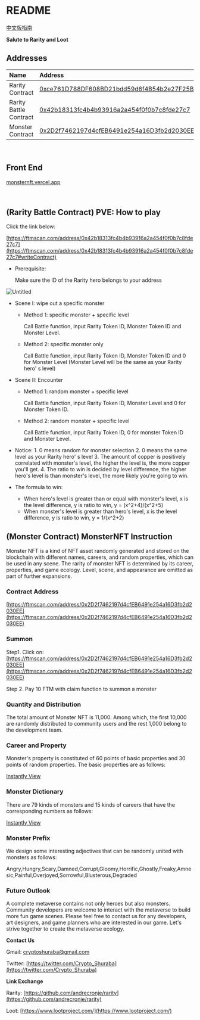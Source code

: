 # README

[中文版指南](https://github.com/crypto-shuraba/MonsterNFT/blob/main/README%E4%B8%AD%E6%96%87%E7%89%88.md)

**Salute to Rarity and Loot**

## Addresses

| Name                   | Address                                                                                                              |
| :--------------------- | :------------------------------------------------------------------------------------------------------------------- |
| Rarity Contract        | [0xce761D788DF608BD21bdd59d6f4B54b2e27F25Bb](https://ftmscan.com/address/0xce761D788DF608BD21bdd59d6f4B54b2e27F25Bb) |
| Rarity Battle Contract | [0x42b18313fc4b4b93916a2a454f0f0b7c8fde27c7](https://ftmscan.com/address/0x42b18313fc4b4b93916a2a454f0f0b7c8fde27c7) |
| Monster Contract       | [0x2D2f7462197d4cfEB6491e254a16D3fb2d2030EE](https://ftmscan.com/address/0x2D2f7462197d4cfEB6491e254a16D3fb2d2030EE) |

<br />

## Front End

[monsternft.vercel.app](https://monsternft.vercel.app)

<br />

## \(Rarity Battle Contract\) PVE: How to play

Click the link below:

[https://ftmscan.com/address/0x42b18313fc4b4b93916a2a454f0f0b7c8fde27c7](https://ftmscan.com/address/0x42b18313fc4b4b93916a2a454f0f0b7c8fde27c7#writeContract)

- Prerequisite:

  Make sure the ID of the Rarity hero belongs to your address

![Untitled](https://github.com/crypto-shuraba/MonsterNFT/blob/main/README/guide.png)

- Scene I: wipe out a specific monster

  - Method 1: specific monster + specific level

    Call Battle function, input Rarity Token ID, Monster Token ID and Monster Level.

  - Method 2: specific monster only

    Call Battle function, input Rarity Token ID, Monster Token ID and 0 for Monster Level \(Monster Level will be the same as your Rarity hero' s level\)

- Scene II: Encounter

  - Method 1: random monster + specific level

    Call Battle function, input Rarity Token ID, Monster Level and 0 for Monster Token ID.

  - Method 2: random monster + specific level

    Call Battle function, input Rarity Token ID, 0 for monster Token ID and Monster Level.

- Notice: 1. 0 means random for monster selection 2. 0 means the same level as your Rarity hero' s level 3. The amount of copper is positively correlated with monster's level, the higher the level is, the more copper you'll get. 4. The ratio to win is decided by level difference, the higher hero's level is than monster's level, the more likely you're going to win.
- The formula to win:
  - When hero's level is greater than or equal with monster's level, x is the level difference, y is ratio to win, y = \(x^2+4\)/\(x^2+5\)
  - When monster's level is greater than hero's level, x is the level difference, y is ratio to win, y = 1/\(x^2+2\)

## \(Monster Contract\) MonsterNFT Instruction

Monster NFT is a kind of NFT asset randomly generated and stored on the blockchain with different names, careers, and random properties, which can be used in any scene. The rarity of monster NFT is determined by its career, properties, and game ecology. Level, scene, and appearance are omitted as part of further expansions.

### Contract Address

[https://ftmscan.com/address/0x2D2f7462197d4cfEB6491e254a16D3fb2d2030EE](https://ftmscan.com/address/0x2D2f7462197d4cfEB6491e254a16D3fb2d2030EE)

### Summon

Step1. Click on: [https://ftmscan.com/address/0x2D2f7462197d4cfEB6491e254a16D3fb2d2030EE](https://ftmscan.com/address/0x2D2f7462197d4cfEB6491e254a16D3fb2d2030EE)

Step 2. Pay 10 FTM with claim function to summon a monster

### Quantity and Distribution

The total amount of Monster NFT is 11,000. Among which, the first 10,000 are randomly distributed to community users and the rest 1,000 belong to the development team.

### Career and Property

Monster's property is constituted of 60 points of basic properties and 30 points of random properties. The basic properties are as follows:

[Instantly View](https://github.com/crypto-shuraba/MonsterNFT/blob/main/README/Instantly1.csv)

### Monster Dictionary

There are 79 kinds of monsters and 15 kinds of careers that have the corresponding numbers as follows:

[Instantly View](https://github.com/crypto-shuraba/MonsterNFT/blob/main/README/Instantly2.csv)

### Monster Prefix

We design some interesting adjectives that can be randomly united with monsters as follows:

Angry,Hungry,Scary,Damned,Corrupt,Gloomy,Horrific,Ghostly,Freaky,Amnesic,Painful,Overjoyed,Sorrowful,Blusterous,Degraded

### Future Outlook

A complete metaverse contains not only heroes but also monsters. Community developers are welcome to interact with the metaverse to build more fun game scenes. Please feel free to contact us for any developers, art designers, and game planners who are interested in our game. Let's strive together to create the metaverse ecology.

**Contact Us**

Gmail: [cryptoshuraba@gmail.com](mailto:cryptoshuraba@gmail.com)

Twitter: [https://twitter.com/Crypto_Shuraba](https://twitter.com/Crypto_Shuraba)

**Link Exchange**

Rarity: [https://github.com/andrecronje/rarity](https://github.com/andrecronje/rarity)

Loot: [https://www.lootproject.com/](https://www.lootproject.com/)
